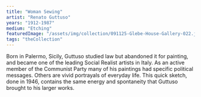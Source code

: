 ```yaml
---
title: "Woman Sewing"
artist: "Renato Guttuso"
years: "1912-1987"
medium: "Etching"
featuredImage: "/assets/img/collection/091125-Glebe-House-Gallery-022.jpg"
tags: "theCollection"
---
```

Born in Palermo, Sicily, Guttuso studied law but abandoned it for painting, and became one of the leading Social Realist artists in Italy. As an active member of the Communist Party many of his paintings had specific political messages. Others are vivid portrayals of everyday life. This quick sketch, done in 1946, contains the same energy and spontaneity that Guttuso brought to his larger works.




